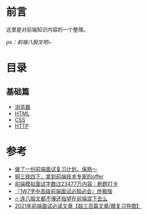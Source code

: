 # 前言

这里是对前端知识内容的一个整理。

*ps：前端八股文吧~*

# 目录

## 基础篇

* [浏览器](./base/1.%E6%B5%8F%E8%A7%88%E5%99%A8.md)
* [HTML](./base/2.HTML.md)
* [CSS](./base/3.CSS.md)
* [HTTP](./base/4.HTTP.md)

# 参考

* [做了一份前端面试复习计划，保熟～](https://juejin.cn/post/7061588533214969892)
* [铜三铁四下，拿到前端技术专家的offer](https://juejin.cn/post/7086381206236823559)
* [前端模拟面试字数过23477万内容｜刷题打卡](https://juejin.cn/post/6948576107163549732)
* [『1W7字中高级前端面试必知必会』终极版](https://juejin.cn/post/6844904166591070222)
* [🔥 连八股文都不懂还指望在前端混下去么](https://juejin.cn/post/7016593221815910408)
* [2021年前端面试必读文章【超三百篇文章/赠复习导图】](https://juejin.cn/post/6844904116339261447)